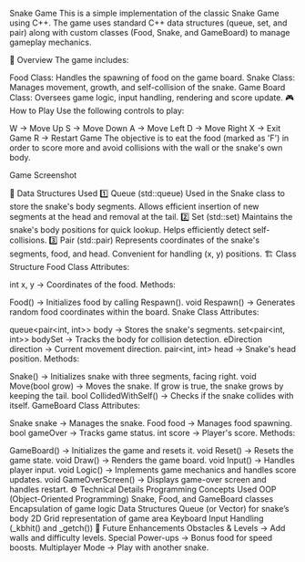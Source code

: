 Snake Game
This is a simple implementation of the classic Snake Game using C++. The game uses standard C++ data structures (queue, set, and pair) along with custom classes (Food, Snake, and GameBoard) to manage gameplay mechanics.

📝 Overview
The game includes:

Food Class: Handles the spawning of food on the game board.
Snake Class: Manages movement, growth, and self-collision of the snake.
Game Board Class: Oversees game logic, input handling, rendering and score update.
🎮 How to Play
Use the following controls to play:

W → Move Up
S → Move Down
A → Move Left
D → Move Right
X → Exit Game
R → Restart Game
The objective is to eat the food (marked as 'F') in order to score more and avoid collisions with the wall or the snake's own body.

Game Screenshot

📌 Data Structures Used
1️⃣ Queue (std::queue)
Used in the Snake class to store the snake's body segments.
Allows efficient insertion of new segments at the head and removal at the tail.
2️⃣ Set (std::set)
Maintains the snake's body positions for quick lookup.
Helps efficiently detect self-collisions.
3️⃣ Pair (std::pair)
Represents coordinates of the snake's segments, food, and head.
Convenient for handling (x, y) positions.
🏗️ Class Structure
Food Class
Attributes:

int x, y → Coordinates of the food.
Methods:

Food() → Initializes food by calling Respawn().
void Respawn() → Generates random food coordinates within the board.
Snake Class
Attributes:

queue<pair<int, int>> body → Stores the snake's segments.
set<pair<int, int>> bodySet → Tracks the body for collision detection.
eDirection direction → Current movement direction.
pair<int, int> head → Snake's head position.
Methods:

Snake() → Initializes snake with three segments, facing right.
void Move(bool grow) → Moves the snake. If grow is true, the snake grows by keeping the tail.
bool CollidedWithSelf() → Checks if the snake collides with itself.
GameBoard Class
Attributes:

Snake snake → Manages the snake.
Food food → Manages food spawning.
bool gameOver → Tracks game status.
int score → Player's score.
Methods:

GameBoard() → Initializes the game and resets it.
void Reset() → Resets the game state.
void Draw() → Renders the game board.
void Input() → Handles player input.
void Logic() → Implements game mechanics and handles score updates.
void GameOverScreen() → Displays game-over screen and handles restart.
⚙️ Technical Details
Programming Concepts Used
OOP (Object-Oriented Programming)
Snake, Food, and GameBoard classes
Encapsulation of game logic
Data Structures
Queue (or Vector) for snake’s body
2D Grid representation of game area
Keyboard Input Handling (_kbhit() and _getch())
🚀 Future Enhancements
Obstacles & Levels → Add walls and difficulty levels.
Special Power-ups → Bonus food for speed boosts.
Multiplayer Mode → Play with another snake.
